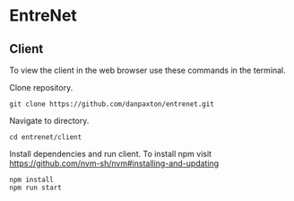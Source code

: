 # EntreNet

## Client
To view the client in the web browser use these commands in the terminal.

Clone repository.
```
git clone https://github.com/danpaxton/entrenet.git
```

Navigate to directory.
```
cd entrenet/client
```

Install dependencies and run client. To install npm visit https://github.com/nvm-sh/nvm#installing-and-updating
```
npm install
npm run start
```